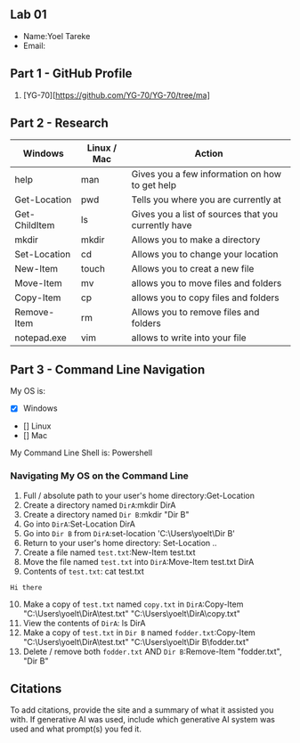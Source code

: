 ## Lab 01

- Name:Yoel Tareke
- Email:

## Part 1 - GitHub Profile

1. [YG-70][https://github.com/YG-70/YG-70/tree/ma]

## Part 2 - Research

| Windows | Linux / Mac | Action |
| ---     | ---         | ---    |
| help    | man         |Gives you a few information on how to get help  |
| Get-Location | pwd    | Tells you where you are currently at       |
| Get-ChildItem | ls    | Gives you a list of sources that you currently have   |
| mkdir   | mkdir       | Allows you to make a directory       |
| Set-Location | cd     | Allows you to change your location       |
| New-Item | touch      | Allows you to creat a new file       |
| Move-Item | mv        | allows you to move files and folders       |
| Copy-Item | cp        | allows you to copy files and folders        |
| Remove-Item | rm      | Allows you to remove files and folders       |
| notepad.exe | vim     | allows to write into your file        |

## Part 3 - Command Line Navigation

My OS is:
- [x] Windows
- [] Linux
- [] Mac

My Command Line Shell is: Powershell

### Navigating My OS on the Command Line

1. Full / absolute path to your user's home directory:Get-Location
2. Create a directory named `DirA`:mkdir DirA
3. Create a directory named `Dir B`:mkdir "Dir B"
4. Go into `DirA`:Set-Location DirA
5. Go into `Dir B` from `DirA`:set-location 'C:\Users\yoelt\Dir B'
6. Return to your user's home directory: Set-Location ..
7. Create a file named `test.txt`:New-Item test.txt
8. Move the file named `test.txt` into `DirA`:Move-Item test.txt DirA
9. Contents of `test.txt`: cat test.txt
```
Hi there
```
10. Make a copy of `test.txt` named `copy.txt` in `DirA`:Copy-Item "C:\Users\yoelt\DirA\test.txt" "C:\Users\yoelt\DirA\copy.txt"
11. View the contents of `DirA`: ls DirA
12. Make a copy of `test.txt` in `Dir B` named `fodder.txt`:Copy-Item "C:\Users\yoelt\DirA\test.txt" "C:\Users\yoelt\Dir B\fodder.txt" 
13. Delete / remove both `fodder.txt` AND `Dir B`:Remove-Item "fodder.txt", "Dir B"

## Citations

To add citations, provide the site and a summary of what it assisted you with.  If generative AI was used, include which generative AI system was used and what prompt(s) you fed it.



